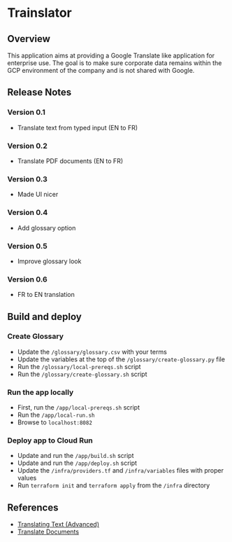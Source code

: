 # Trainslator

## Overview

This application aims at providing a Google Translate like application for enterprise use. The goal is to make sure corporate data remains within the GCP environment of the company and is not shared with Google.

## Release Notes

### Version 0.1

- Translate text from typed input (EN to FR)

### Version 0.2

- Translate PDF documents (EN to FR)

### Version 0.3

- Made UI nicer

### Version 0.4

- Add glossary option

### Version 0.5

- Improve glossary look

### Version 0.6

- FR to EN translation

## Build and deploy

### Create Glossary

- Update the `/glossary/glossary.csv` with your terms
- Update the variables at the top of the `/glossary/create-glossary.py` file
- Run the `/glossary/local-prereqs.sh` script
- Run the `/glossary/create-glossary.sh` script

### Run the app locally

- First, run the `/app/local-prereqs.sh` script
- Run the `/app/local-run.sh`
- Browse to `localhost:8082`

### Deploy app to Cloud Run

- Update and run the `/app/build.sh` script
- Update and run the `/app/deploy.sh` script
- Update the `/infra/providers.tf` and `/infra/variables` files with proper values
- Run `terraform init` and `terraform apply` from the `/infra` directory

## References

- [Translating Text (Advanced)](https://cloud.google.com/translate/docs/advanced/translating-text-v3)
- [Translate Documents](https://cloud.google.com/translate/docs/advanced/translate-documents)